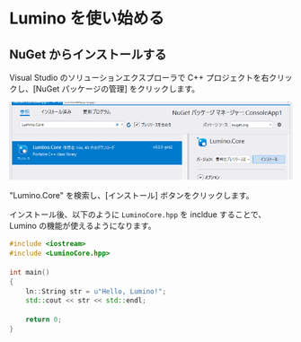 Lumino を使い始める
==========

NuGet からインストールする
----------

Visual Studio のソリューションエクスプローラで C++ プロジェクトを右クリックし、[NuGet パッケージの管理] をクリックします。

![](img/nuget-1.png)

"Lumino.Core" を検索し、[インストール] ボタンをクリックします。

インストール後、以下のように `LuminoCore.hpp` を incldue することで、Lumino の機能が使えるようになります。

```cpp
#include <iostream>
#include <LuminoCore.hpp>

int main()
{
	ln::String str = u"Hello, Lumino!";
	std::cout << str << std::endl;

    return 0;
}
```


